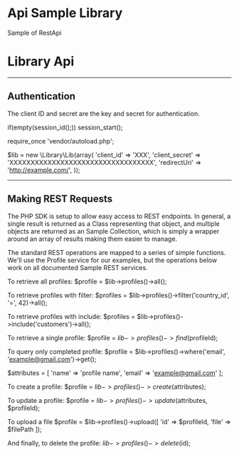 # Api Sample Library

Sample of RestApi
# Library Api

--------------------------------------------------------------------------------
## Authentication

The client ID and secret are the key and secret for authentication.

if(empty(session_id();)) session_start();

require_once 'vendor/autoload.php';

$lib = new \Library\Lib(array(
	'client_id'     => 'XXX',
	'client_secret' => 'XXXXXXXXXXXXXXXXXXXXXXXXXXXXXXXXXX',
	'redirectUri'  => 'http://example.com/',
));

--------------------------------------------------------------------------------
## Making REST Requests

The PHP SDK is setup to allow easy access to REST endpoints. In general, a single result is returned as a Class representing that object, and multiple objects are returned as an Sample Collection, which is simply a wrapper around an array of results making them easier to manage.

The standard REST operations are mapped to a series of simple functions. We'll use the Profile service for our examples, but the operations below work on all documented Sample REST services.

To retrieve all profiles:
$profile = $lib->profiles()->all();

To retrieve profiles with filter:
$profiles = $lib->profiles()->filter('country_id', '=', 42)->all();

To retrieve profiles with include:
$profiles = $lib->profiles()->include('customers')->all();

To retrieve a single profile:
$profile = $lib->profiles()->find($profileId);

To query only completed profile:
$profile = $lib->profiles()->where('email', 'example@gmail.com')->get();

$attributes = [
    'name' => 'profile name',
    'email' => 'example@gmail.com'
];

To create a profile:
$profile = $lib->profiles()->create($attributes);

To update a profile:
$profile = $lib->profiles()->update($attributes, $profileId);

To upload a file
$profile = $lib->profiles()->upload([
   'id' => $profileId,
   'file' => $filePath
]);

And finally, to delete the profile:
$lib->profiles()->delete($id);
